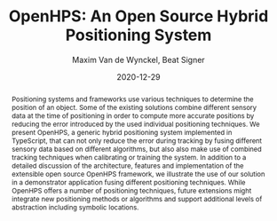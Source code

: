 ---
layout: publication.njk
title: "OpenHPS: An Open Source Hybrid Positioning System"
author: Maxim Van de Wynckel, Beat Signer
date: 2020-12-29
pdf: https://solid.maximvdw.be/publications/openhps-an-open-source-hybrid-positioning-system.pdf
link: https://arxiv.org/abs/2101.05198
publisher: arxiv
type: tech-report
github: https://github.com/OpenHPS
video: /media/2020-12_sphero-demo.mp4
excerpt: 'Van de Wynckel, M. and Signer, B.: "OpenHPS: An Open Source Hybrid Positioning System", Technical Report WISE Lab, WISE-2020-01, December 2020'
abstract: "Positioning systems and frameworks use various techniques to determine the position of an object. Some of the existing solutions
combine different sensory data at the time of positioning in order
to compute more accurate positions by reducing the error introduced by the used individual positioning techniques. We present
OpenHPS, a generic hybrid positioning system implemented in
TypeScript, that can not only reduce the error during tracking by
fusing different sensory data based on different algorithms, but also
also make use of combined tracking techniques when calibrating
or training the system. In addition to a detailed discussion of the
architecture, features and implementation of the extensible open
source OpenHPS framework, we illustrate the use of our solution in
a demonstrator application fusing different positioning techniques.
While OpenHPS offers a number of positioning techniques, future
extensions might integrate new positioning methods or algorithms
and support additional levels of abstraction including symbolic
locations."
thumbnail: "/publications/2020/techreport.png"
---